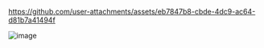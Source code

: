
https://github.com/user-attachments/assets/eb7847b8-cbde-4dc9-ac64-d81b7a41494f

![image](https://github.com/user-attachments/assets/2ff23dc0-d093-4613-a6dd-3d904274b94d)
